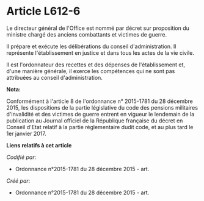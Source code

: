 # Article L612-6

Le directeur général de l'Office est nommé par décret sur proposition du ministre chargé des anciens combattants et victimes
de guerre.

Il prépare et exécute les délibérations du conseil d'administration. Il représente l'établissement en justice et dans tous
les actes de la vie civile.

Il est l'ordonnateur des recettes et des dépenses de l'établissement et, d'une manière générale, il exerce les compétences
qui ne sont pas attribuées au conseil d'administration.

**Nota:**

Conformément à l'article 8 de l'ordonnance n° 2015-1781 du 28 décembre 2015, les dispositions de la partie législative du
code des pensions militaires d'invalidité et des victimes de guerre entrent en vigueur le lendemain de la publication au
Journal officiel de la République française du décret en Conseil d'Etat relatif à la partie réglementaire dudit code, et au
plus tard le 1er janvier 2017.

**Liens relatifs à cet article**

_Codifié par_:

  - Ordonnance n°2015-1781 du 28 décembre 2015 - art.

_Créé par_:

  - Ordonnance n°2015-1781 du 28 décembre 2015 - art.
